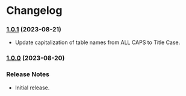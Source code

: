 # Changelog

### [1.0.1](https://github.com/jendave/starsmith-expanded-oracles/commits/main) (2023-08-21)

* Update capitalization of table names from ALL CAPS to Title Case.

### [1.0.0](https://github.com/jendave/starsmith-expanded-oracles/commits/main) (2023-08-20)

### Release Notes

* Initial release.
